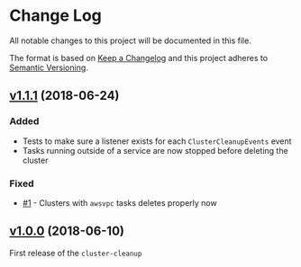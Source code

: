 # Change Log
All notable changes to this project will be documented in this file.

The format is based on [Keep a Changelog](http://keepachangelog.com/)
and this project adheres to [Semantic Versioning](http://semver.org/).

## [v1.1.1](https://github.com/YashdalfTheGray/cluster-cleanup/tree/v1.1.1) (2018-06-24)

### Added

* Tests to make sure a listener exists for each `ClusterCleanupEvents` event
* Tasks running outside of a service are now stopped before deleting the cluster

### Fixed

* [#1](https://github.com/YashdalfTheGray/cluster-cleanup/issues/1) - Clusters with `awsvpc` tasks deletes properly now


## [v1.0.0](https://github.com/YashdalfTheGray/cluster-cleanup/tree/v1.0.0) (2018-06-10)

First release of the `cluster-cleanup`

